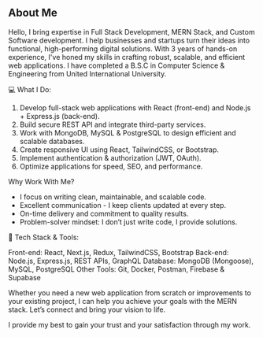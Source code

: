 ## About Me ##

Hello,
I bring expertise in Full Stack Development, MERN Stack, and Custom Software development. I help businesses and startups turn their ideas into functional, high-performing digital solutions. With 3 years of hands-on experience, I've honed my skills in crafting robust, scalable, and efficient web applications.
I have completed a B.S.C in Computer Science & Engineering from United International University.

💻 What I Do:

1. Develop full-stack web applications with React (front-end) and Node.js + Express.js (back-end).
2. Build secure REST API and integrate third-party services.
3. Work with MongoDB, MySQL & PostgreSQL to design efficient and scalable databases.
4. Create responsive UI using React, TailwindCSS, or Bootstrap.
5. Implement  authentication & authorization (JWT, OAuth).
6. Optimize applications for speed, SEO, and performance.

Why Work With Me?

- I focus on writing clean, maintainable, and scalable code.
- Excellent communication - I keep clients updated at every step.
- On-time delivery and commitment to quality results.
- Problem-solver mindset: I don’t just write code, I provide solutions.

📌 Tech Stack & Tools:

Front-end: React, Next.js, Redux, TailwindCSS, Bootstrap
Back-end: Node.js, Express.js, REST APIs, GraphQL
Database: MongoDB (Mongoose), MySQL, PostgreSQL
Other Tools: Git, Docker, Postman, Firebase & Supabase

Whether you need a new web application from scratch or improvements to your existing project, I can help you achieve your goals with the MERN stack. Let’s connect and bring your vision to life.

I provide my best to gain your trust and your satisfaction through my work.
